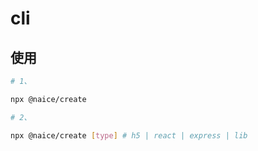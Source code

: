 # cli

## 使用

```sh
# 1、

npx @naice/create

# 2、

npx @naice/create [type] # h5 | react | express | lib

```